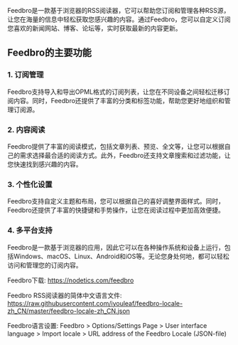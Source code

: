 Feedbro是一款基于浏览器的RSS阅读器，它可以帮助您订阅和管理各种RSS源，让您在海量的信息中轻松获取您感兴趣的内容。通过Feedbro，您可以自定义订阅您喜欢的新闻网站、博客、论坛等，实时获取最新的内容更新。
## Feedbro的主要功能

### 1. 订阅管理

Feedbro支持导入和导出OPML格式的订阅列表，让您在不同设备之间轻松迁移订阅内容。同时，Feedbro还提供了丰富的分类和标签功能，帮助您更好地组织和管理订阅源。

### 2. 内容阅读

Feedbro提供了丰富的阅读模式，包括文章列表、预览、全文等，让您可以根据自己的需求选择最合适的阅读方式。此外，Feedbro还支持文章搜索和过滤功能，让您快速找到感兴趣的内容。

### 3. 个性化设置

Feedbro支持自定义主题和布局，您可以根据自己的喜好调整界面样式。同时，Feedbro还提供了丰富的快捷键和手势操作，让您在阅读过程中更加高效便捷。

### 4. 多平台支持

Feedbro是一款基于浏览器的应用，因此它可以在各种操作系统和设备上运行，包括Windows、macOS、Linux、Android和iOS等。无论您身处何地，都可以轻松访问和管理您的订阅内容。

Feedbro下载: <https://nodetics.com/feedbro>

Feedbro RSS阅读器的简体中文语言文件: <https://raw.githubusercontent.com/iyouleaf/feedbro-locale-zh_CN/master/feedbro-locale-zh_CN.json>

Feedbro语言设置: Feedbro > Options/Settings Page > User interface language > Import locale > URL address of the Feedbro Locale (JSON-file)

